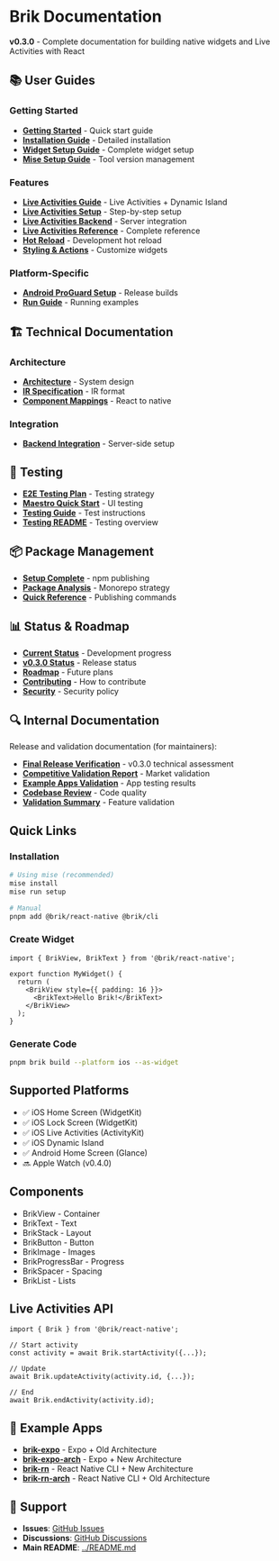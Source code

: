 # Brik Documentation

**v0.3.0** - Complete documentation for building native widgets and Live Activities with React

## 📚 User Guides

### Getting Started
- **[Getting Started](./getting-started.md)** - Quick start guide
- **[Installation Guide](./guides/installation.md)** - Detailed installation
- **[Widget Setup Guide](./guides/widget-setup-guide.md)** - Complete widget setup
- **[Mise Setup Guide](./setup/mise-guide.md)** - Tool version management

### Features
- **[Live Activities Guide](./guides/live-activities-guide.md)** - Live Activities + Dynamic Island
- **[Live Activities Setup](./guides/live-activities-setup.md)** - Step-by-step setup
- **[Live Activities Backend](./guides/live-activities-backend.md)** - Server integration
- **[Live Activities Reference](./guides/live-activities.md)** - Complete reference
- **[Hot Reload](./hot-reload.md)** - Development hot reload
- **[Styling & Actions](./technical/styling-and-actions.md)** - Customize widgets

### Platform-Specific
- **[Android ProGuard Setup](./guides/android-proguard-setup.md)** - Release builds
- **[Run Guide](./guides/run-guide.md)** - Running examples

## 🏗️ Technical Documentation

### Architecture
- **[Architecture](./architecture.md)** - System design
- **[IR Specification](./technical/ir-spec.md)** - IR format
- **[Component Mappings](./technical/mappings.md)** - React to native

### Integration
- **[Backend Integration](./backend-integration.md)** - Server-side setup

## 🧪 Testing

- **[E2E Testing Plan](./testing/e2e-testing-plan.md)** - Testing strategy
- **[Maestro Quick Start](./testing/maestro-quick-start.md)** - UI testing
- **[Testing Guide](./guides/testing-guide.md)** - Test instructions
- **[Testing README](./testing/README.md)** - Testing overview

## 📦 Package Management

- **[Setup Complete](./setup/setup-complete.md)** - npm publishing
- **[Package Analysis](./setup/package-management-analysis.md)** - Monorepo strategy
- **[Quick Reference](./setup/README.md)** - Publishing commands

## 📊 Status & Roadmap

- **[Current Status](./status/current-status.md)** - Development progress
- **[v0.3.0 Status](./status/v0.3.0-status.md)** - Release status
- **[Roadmap](./roadmap.md)** - Future plans
- **[Contributing](./contributing.md)** - How to contribute
- **[Security](./security.md)** - Security policy

## 🔍 Internal Documentation

Release and validation documentation (for maintainers):
- **[Final Release Verification](./internal/final-release-verification.md)** - v0.3.0 technical assessment
- **[Competitive Validation Report](./internal/competitive-validation-report.md)** - Market validation
- **[Example Apps Validation](./internal/example-apps-validation.md)** - App testing results
- **[Codebase Review](./internal/codebase-review.md)** - Code quality
- **[Validation Summary](./internal/validation-summary.md)** - Feature validation

## Quick Links

### Installation
```bash
# Using mise (recommended)
mise install
mise run setup

# Manual
pnpm add @brik/react-native @brik/cli
```

### Create Widget
```tsx
import { BrikView, BrikText } from '@brik/react-native';

export function MyWidget() {
  return (
    <BrikView style={{ padding: 16 }}>
      <BrikText>Hello Brik!</BrikText>
    </BrikView>
  );
}
```

### Generate Code
```bash
pnpm brik build --platform ios --as-widget
```

## Supported Platforms

- ✅ iOS Home Screen (WidgetKit)
- ✅ iOS Lock Screen (WidgetKit)
- ✅ iOS Live Activities (ActivityKit)
- ✅ iOS Dynamic Island
- ✅ Android Home Screen (Glance)
- 🔜 Apple Watch (v0.4.0)

## Components

- BrikView - Container
- BrikText - Text
- BrikStack - Layout
- BrikButton - Button
- BrikImage - Images
- BrikProgressBar - Progress
- BrikSpacer - Spacing
- BrikList - Lists

## Live Activities API

```tsx
import { Brik } from '@brik/react-native';

// Start activity
const activity = await Brik.startActivity({...});

// Update
await Brik.updateActivity(activity.id, {...});

// End
await Brik.endActivity(activity.id);
```

## 📱 Example Apps

- **[brik-expo](../examples/brik-expo/)** - Expo + Old Architecture
- **[brik-expo-arch](../examples/brik-expo-arch/)** - Expo + New Architecture
- **[brik-rn](../examples/brik-rn/)** - React Native CLI + New Architecture
- **[brik-rn-arch](../examples/brik-rn-arch/)** - React Native CLI + Old Architecture

## 💬 Support

- **Issues**: [GitHub Issues](https://github.com/brikjs/brik/issues)
- **Discussions**: [GitHub Discussions](https://github.com/brikjs/brik/discussions)
- **Main README**: [../README.md](../README.md)
